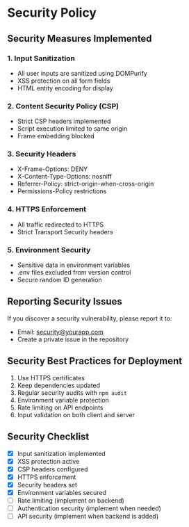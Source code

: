 # Security Policy

## Security Measures Implemented

### 1. Input Sanitization
- All user inputs are sanitized using DOMPurify
- XSS protection on all form fields
- HTML entity encoding for display

### 2. Content Security Policy (CSP)
- Strict CSP headers implemented
- Script execution limited to same origin
- Frame embedding blocked

### 3. Security Headers
- X-Frame-Options: DENY
- X-Content-Type-Options: nosniff
- Referrer-Policy: strict-origin-when-cross-origin
- Permissions-Policy restrictions

### 4. HTTPS Enforcement
- All traffic redirected to HTTPS
- Strict Transport Security headers

### 5. Environment Security
- Sensitive data in environment variables
- .env files excluded from version control
- Secure random ID generation

## Reporting Security Issues

If you discover a security vulnerability, please report it to:
- Email: security@yourapp.com
- Create a private issue in the repository

## Security Best Practices for Deployment

1. Use HTTPS certificates
2. Keep dependencies updated
3. Regular security audits with `npm audit`
4. Environment variable protection
5. Rate limiting on API endpoints
6. Input validation on both client and server

## Security Checklist

- [x] Input sanitization implemented
- [x] XSS protection active
- [x] CSP headers configured
- [x] HTTPS enforcement
- [x] Security headers set
- [x] Environment variables secured
- [ ] Rate limiting (implement on backend)
- [ ] Authentication security (implement when needed)
- [ ] API security (implement when backend is added)